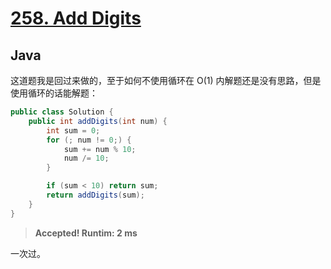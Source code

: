 # [258. Add Digits](https://leetcode.com/problems/add-digits/)

## Java

这道题我是回过来做的，至于如何不使用循环在 O(1) 内解题还是没有思路，但是使用循环的话能解题：

```java
public class Solution {
    public int addDigits(int num) {
        int sum = 0;
        for (; num != 0;) {
            sum += num % 10;
            num /= 10;
        }

        if (sum < 10) return sum;
        return addDigits(sum);
    }
}
```

> **Accepted! Runtim: 2 ms**

一次过。